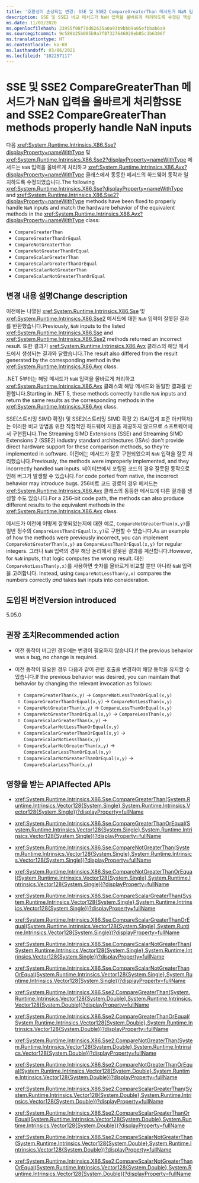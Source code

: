 ```yaml
---
title: '호환성이 손상되는 변경: SSE 및 SSE2 CompareGreaterThan 메서드가 NaN 입력을 올바르게 처리함'
description: SSE 및 SSE2 비교 메서드가 NaN 입력을 올바르게 처리하도록 수정된 핵심 .NET 라이브러리의 .NET 5 호환성이 손상되는 변경에 관해 알아봅니다.
ms.date: 11/01/2020
ms.openlocfilehash: 23955f08f70d82635a0a93b9bbb9a05efbbab6a9
ms.sourcegitcommit: 9c589b25b005b9a7f87327646020eb85c3b6306f
ms.translationtype: HT
ms.contentlocale: ko-KR
ms.lasthandoff: 03/06/2021
ms.locfileid: "102257117"
---
```

# <a name="sse-and-sse2-comparegreaterthan-methods-properly-handle-nan-inputs"></a><span data-ttu-id="95161-103">SSE 및 SSE2 CompareGreaterThan 메서드가 NaN 입력을 올바르게 처리함</span><span class="sxs-lookup"><span data-stu-id="95161-103">SSE and SSE2 CompareGreaterThan methods properly handle NaN inputs</span></span>

<span data-ttu-id="95161-104">다음 <xref:System.Runtime.Intrinsics.X86.Sse?displayProperty=nameWithType> 및 <xref:System.Runtime.Intrinsics.X86.Sse2?displayProperty=nameWithType> 메서드는 `NaN` 입력을 올바르게 처리하고 <xref:System.Runtime.Intrinsics.X86.Avx?displayProperty=nameWithType> 클래스에서 동등한 메서드의 하드웨어 동작과 일치하도록 수정되었습니다.</span><span class="sxs-lookup"><span data-stu-id="95161-104">The following <xref:System.Runtime.Intrinsics.X86.Sse?displayProperty=nameWithType> and <xref:System.Runtime.Intrinsics.X86.Sse2?displayProperty=nameWithType> methods have been fixed to properly handle `NaN` inputs and match the hardware behavior of the equivalent methods in the <xref:System.Runtime.Intrinsics.X86.Avx?displayProperty=nameWithType> class:</span></span>

* `CompareGreaterThan`
* `CompareGreaterThanOrEqual`
* `CompareNotGreaterThan`
* `CompareNotGreaterThanOrEqual`
* `CompareScalarGreaterThan`
* `CompareScalarGreaterThanOrEqual`
* `CompareScalarNotGreaterThan`
* `CompareScalarNotGreaterThanOrEqual`

## <a name="change-description"></a><span data-ttu-id="95161-105">변경 내용 설명</span><span class="sxs-lookup"><span data-stu-id="95161-105">Change description</span></span>

<span data-ttu-id="95161-106">이전에는 나열된 <xref:System.Runtime.Intrinsics.X86.Sse> 및 <xref:System.Runtime.Intrinsics.X86.Sse2> 메서드에 대한 `NaN` 입력이 잘못된 결과를 반환했습니다.</span><span class="sxs-lookup"><span data-stu-id="95161-106">Previously, `NaN` inputs to the listed <xref:System.Runtime.Intrinsics.X86.Sse> and <xref:System.Runtime.Intrinsics.X86.Sse2> methods returned an incorrect result.</span></span> <span data-ttu-id="95161-107">또한 결과가 <xref:System.Runtime.Intrinsics.X86.Avx> 클래스의 해당 메서드에서 생성되는 결과와 달랐습니다.</span><span class="sxs-lookup"><span data-stu-id="95161-107">The result also differed from the result generated by the corresponding method in the <xref:System.Runtime.Intrinsics.X86.Avx> class.</span></span>

<span data-ttu-id="95161-108">.NET 5부터는 해당 메서드가 `NaN` 입력을 올바르게 처리하고 <xref:System.Runtime.Intrinsics.X86.Avx> 클래스의 해당 메서드와 동일한 결과를 반환합니다.</span><span class="sxs-lookup"><span data-stu-id="95161-108">Starting in .NET 5, these methods correctly handle `NaN` inputs and return the same results as the corresponding methods in the <xref:System.Runtime.Intrinsics.X86.Avx> class.</span></span>

<span data-ttu-id="95161-109">SSE(스트리밍 SIMD 확장) 및 SSE2(스트리밍 SIMD 확장 2) ISA(업계 표준 아키텍처)는 이러한 비교 방법을 위한 직접적인 하드웨어 지원을 제공하지 않으므로 소프트웨어에서 구현됩니다.</span><span class="sxs-lookup"><span data-stu-id="95161-109">The Streaming SIMD Extensions (SSE) and Streaming SIMD Extensions 2 (SSE2) industry standard architectures (ISAs) don't provide direct hardware support for these comparison methods, so they're implemented in software.</span></span> <span data-ttu-id="95161-110">이전에는 메서드가 잘못 구현되었으며 `NaN` 입력을 잘못 처리했습니다.</span><span class="sxs-lookup"><span data-stu-id="95161-110">Previously, the methods were improperly implemented, and they incorrectly handled `NaN` inputs.</span></span> <span data-ttu-id="95161-111">네이티브에서 포팅된 코드의 경우 잘못된 동작으로 인해 버그가 발생할 수 있습니다.</span><span class="sxs-lookup"><span data-stu-id="95161-111">For code ported from native, the incorrect behavior may introduce bugs.</span></span> <span data-ttu-id="95161-112">256비트 코드 경로의 경우 메서드는 <xref:System.Runtime.Intrinsics.X86.Avx> 클래스의 동등한 메서드에 다른 결과를 생성할 수도 있습니다.</span><span class="sxs-lookup"><span data-stu-id="95161-112">For a 256-bit code path, the methods can also produce different results to the equivalent methods in the <xref:System.Runtime.Intrinsics.X86.Avx> class.</span></span>

<span data-ttu-id="95161-113">메서드가 이전에 어떻게 잘못되었는지에 대한 예로, `CompareNotGreaterThan(x,y)`를 일반 정수의 `CompareLessThanOrEqual(x,y)`로 구현할 수 있습니다.</span><span class="sxs-lookup"><span data-stu-id="95161-113">As an example of how the methods were previously incorrect, you can implement `CompareNotGreaterThan(x,y)` as `CompareLessThanOrEqual(x,y)` for regular integers.</span></span> <span data-ttu-id="95161-114">그러나 `NaN` 입력의 경우 해당 논리에서 잘못된 결과를 계산합니다.</span><span class="sxs-lookup"><span data-stu-id="95161-114">However, for `NaN` inputs, that logic computes the wrong result.</span></span> <span data-ttu-id="95161-115">대신 `CompareNotLessThan(y,x)`를 사용하면 숫자를 올바르게 비교할 뿐만 아니라 `NaN` 입력을 고려합니다. </span><span class="sxs-lookup"><span data-stu-id="95161-115">Instead, using `CompareNotLessThan(y,x)` compares the numbers correctly *and* takes `NaN` inputs into consideration.</span></span>

## <a name="version-introduced"></a><span data-ttu-id="95161-116">도입된 버전</span><span class="sxs-lookup"><span data-stu-id="95161-116">Version introduced</span></span>

<span data-ttu-id="95161-117">5.0</span><span class="sxs-lookup"><span data-stu-id="95161-117">5.0</span></span>

## <a name="recommended-action"></a><span data-ttu-id="95161-118">권장 조치</span><span class="sxs-lookup"><span data-stu-id="95161-118">Recommended action</span></span>

- <span data-ttu-id="95161-119">이전 동작이 버그인 경우에는 변경이 필요하지 않습니다.</span><span class="sxs-lookup"><span data-stu-id="95161-119">If the previous behavior was a bug, no change is required.</span></span>

- <span data-ttu-id="95161-120">이전 동작이 필요한 경우 다음과 같이 관련 호출을 변경하여 해당 동작을 유지할 수 있습니다.</span><span class="sxs-lookup"><span data-stu-id="95161-120">If the previous behavior was desired, you can maintain that behavior by changing the relevant invocation as follows:</span></span>

  * `CompareGreaterThan(x,y)` -> `CompareNotLessThanOrEqual(x,y)`
  * `CompareGreaterThanOrEqual(x,y)` -> `CompareNotLessThan(x,y)`
  * `CompareNotGreaterThan(x,y)` -> `CompareLessThanOrEqual(x,y)`
  * `CompareNotGreaterThanOrEqual(x,y)` -> `CompareLessThan(x,y)`
  * `CompareScalarGreaterThan(x,y)` -> `CompareScalarNotLessThanOrEqual(x,y)`
  * `CompareScalarGreaterThanOrEqual(x,y)` -> `CompareScalarNotLessThan(x,y)`
  * `CompareScalarNotGreaterThan(x,y)` -> `CompareScalarLessThanOrEqual(x,y)`
  * `CompareScalarNotGreaterThanOrEqual(x,y)` -> `CompareScalarLessThan(x,y)`

## <a name="affected-apis"></a><span data-ttu-id="95161-121">영향을 받는 API</span><span class="sxs-lookup"><span data-stu-id="95161-121">Affected APIs</span></span>

- <xref:System.Runtime.Intrinsics.X86.Sse.CompareGreaterThan(System.Runtime.Intrinsics.Vector128{System.Single},System.Runtime.Intrinsics.Vector128{System.Single})?displayProperty=fullName>
- <xref:System.Runtime.Intrinsics.X86.Sse.CompareGreaterThanOrEqual(System.Runtime.Intrinsics.Vector128{System.Single},System.Runtime.Intrinsics.Vector128{System.Single})?displayProperty=fullName>
- <xref:System.Runtime.Intrinsics.X86.Sse.CompareNotGreaterThan(System.Runtime.Intrinsics.Vector128{System.Single},System.Runtime.Intrinsics.Vector128{System.Single})?displayProperty=fullName>
- <xref:System.Runtime.Intrinsics.X86.Sse.CompareNotGreaterThanOrEqual(System.Runtime.Intrinsics.Vector128{System.Single},System.Runtime.Intrinsics.Vector128{System.Single})?displayProperty=fullName>
- <xref:System.Runtime.Intrinsics.X86.Sse.CompareScalarGreaterThan(System.Runtime.Intrinsics.Vector128{System.Single},System.Runtime.Intrinsics.Vector128{System.Single})?displayProperty=fullName>
- <xref:System.Runtime.Intrinsics.X86.Sse.CompareScalarGreaterThanOrEqual(System.Runtime.Intrinsics.Vector128{System.Single},System.Runtime.Intrinsics.Vector128{System.Single})?displayProperty=fullName>
- <xref:System.Runtime.Intrinsics.X86.Sse.CompareScalarNotGreaterThan(System.Runtime.Intrinsics.Vector128{System.Single},System.Runtime.Intrinsics.Vector128{System.Single})?displayProperty=fullName>
- <xref:System.Runtime.Intrinsics.X86.Sse.CompareScalarNotGreaterThanOrEqual(System.Runtime.Intrinsics.Vector128{System.Single},System.Runtime.Intrinsics.Vector128{System.Single})?displayProperty=fullName>

- <xref:System.Runtime.Intrinsics.X86.Sse2.CompareGreaterThan(System.Runtime.Intrinsics.Vector128{System.Double},System.Runtime.Intrinsics.Vector128{System.Double})?displayProperty=fullName>
- <xref:System.Runtime.Intrinsics.X86.Sse2.CompareGreaterThanOrEqual(System.Runtime.Intrinsics.Vector128{System.Double},System.Runtime.Intrinsics.Vector128{System.Double})?displayProperty=fullName>
- <xref:System.Runtime.Intrinsics.X86.Sse2.CompareNotGreaterThan(System.Runtime.Intrinsics.Vector128{System.Double},System.Runtime.Intrinsics.Vector128{System.Double})?displayProperty=fullName>
- <xref:System.Runtime.Intrinsics.X86.Sse2.CompareNotGreaterThanOrEqual(System.Runtime.Intrinsics.Vector128{System.Double},System.Runtime.Intrinsics.Vector128{System.Double})?displayProperty=fullName>
- <xref:System.Runtime.Intrinsics.X86.Sse2.CompareScalarGreaterThan(System.Runtime.Intrinsics.Vector128{System.Double},System.Runtime.Intrinsics.Vector128{System.Double})?displayProperty=fullName>
- <xref:System.Runtime.Intrinsics.X86.Sse2.CompareScalarGreaterThanOrEqual(System.Runtime.Intrinsics.Vector128{System.Double},System.Runtime.Intrinsics.Vector128{System.Double})?displayProperty=fullName>
- <xref:System.Runtime.Intrinsics.X86.Sse2.CompareScalarNotGreaterThan(System.Runtime.Intrinsics.Vector128{System.Double},System.Runtime.Intrinsics.Vector128{System.Double})?displayProperty=fullName>
- <xref:System.Runtime.Intrinsics.X86.Sse2.CompareScalarNotGreaterThanOrEqual(System.Runtime.Intrinsics.Vector128{System.Double},System.Runtime.Intrinsics.Vector128{System.Double})?displayProperty=fullName>

<!--

#### Category

Core .NET libraries

### Affected APIs

- `M:System.Runtime.Intrinsics.X86.Sse.CompareGreaterThan(System.Runtime.Intrinsics.Vector128{System.Single},System.Runtime.Intrinsics.Vector128{System.Single})`
- `M:System.Runtime.Intrinsics.X86.Sse.CompareGreaterThanOrEqual(System.Runtime.Intrinsics.Vector128{System.Single},System.Runtime.Intrinsics.Vector128{System.Single})`
- `M:System.Runtime.Intrinsics.X86.Sse.CompareNotGreaterThan(System.Runtime.Intrinsics.Vector128{System.Single},System.Runtime.Intrinsics.Vector128{System.Single})`
- `M:System.Runtime.Intrinsics.X86.Sse.CompareNotGreaterThanOrEqual(System.Runtime.Intrinsics.Vector128{System.Single},System.Runtime.Intrinsics.Vector128{System.Single})`
- `M:System.Runtime.Intrinsics.X86.Sse.CompareScalarGreaterThan(System.Runtime.Intrinsics.Vector128{System.Single},System.Runtime.Intrinsics.Vector128{System.Single})`
- `M:System.Runtime.Intrinsics.X86.Sse.CompareScalarGreaterThanOrEqual(System.Runtime.Intrinsics.Vector128{System.Single},System.Runtime.Intrinsics.Vector128{System.Single})`
- `M:System.Runtime.Intrinsics.X86.Sse.CompareScalarNotGreaterThan(System.Runtime.Intrinsics.Vector128{System.Single},System.Runtime.Intrinsics.Vector128{System.Single})`
- `M:System.Runtime.Intrinsics.X86.Sse.CompareScalarNotGreaterThanOrEqual(System.Runtime.Intrinsics.Vector128{System.Single},System.Runtime.Intrinsics.Vector128{System.Single})`

- `M:System.Runtime.Intrinsics.X86.Sse2.CompareGreaterThan(System.Runtime.Intrinsics.Vector128{System.Double},System.Runtime.Intrinsics.Vector128{System.Double})`
- `M:System.Runtime.Intrinsics.X86.Sse2.CompareGreaterThanOrEqual(System.Runtime.Intrinsics.Vector128{System.Double},System.Runtime.Intrinsics.Vector128{System.Double})`
- `M:System.Runtime.Intrinsics.X86.Sse2.CompareNotGreaterThan(System.Runtime.Intrinsics.Vector128{System.Double},System.Runtime.Intrinsics.Vector128{System.Double})`
- `M:System.Runtime.Intrinsics.X86.Sse2.CompareNotGreaterThanOrEqual(System.Runtime.Intrinsics.Vector128{System.Double},System.Runtime.Intrinsics.Vector128{System.Double})`
- `M:System.Runtime.Intrinsics.X86.Sse2.CompareScalarGreaterThan(System.Runtime.Intrinsics.Vector128{System.Double},System.Runtime.Intrinsics.Vector128{System.Double})`
- `M:System.Runtime.Intrinsics.X86.Sse2.CompareScalarGreaterThanOrEqual(System.Runtime.Intrinsics.Vector128{System.Double},System.Runtime.Intrinsics.Vector128{System.Double})`
- `M:System.Runtime.Intrinsics.X86.Sse2.CompareScalarNotGreaterThan(System.Runtime.Intrinsics.Vector128{System.Double},System.Runtime.Intrinsics.Vector128{System.Double})`
- `M:System.Runtime.Intrinsics.X86.Sse2.CompareScalarNotGreaterThanOrEqual(System.Runtime.Intrinsics.Vector128{System.Double},System.Runtime.Intrinsics.Vector128{System.Double})`

-->
